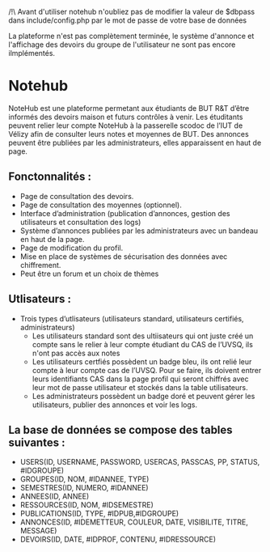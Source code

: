 /!\ Avant d'utiliser notehub n'oubliez pas de modifier la valeur de $dbpass dans include/config.php par le mot de passe de votre base de données

La plateforme n'est pas complètement terminée, le système d'annonce et l'affichage des devoirs du groupe de l'utilisateur ne sont pas encore ilmplémentés.

# Notehub

NoteHub est une plateforme permetant aux étudiants de BUT R&T d’être informés des devoirs maison et futurs contrôles à venir. Les étuditants peuvent relier leur compte NoteHub à la passerelle scodoc de l’IUT de Vélizy afin de consulter leurs notes et moyennes de BUT. Des annonces peuvent être publiées par les administrateurs, elles apparaissent en haut de page.
## Fonctonnalités :
- Page de consultation des devoirs.
- Page de consultation des moyennes (optionnel).
- Interface d’administration (publication d’annonces, gestion des utilisateurs et consultation des logs)
- Système d’annonces publiées par les administrateurs avec un bandeau en haut de la page.
- Page de modification du profil.
- Mise en place de systèmes de sécurisation des données avec chiffrement.
- Peut être un forum et un choix de thèmes
## Utlisateurs :
- Trois types d’utlisateurs (utilisateurs standard, utilisateurs certifiés, administrateurs)
  - Les utilisateurs standard sont des ultiisateurs qui ont juste créé un compte sans le relier à leur compte étudiant du CAS de l’UVSQ, ils n'ont pas accès aux notes
  - Les utilisateurs certfiés possèdent un badge bleu, ils ont relié leur compte à leur compte cas de l’UVSQ. Pour se faire, ils doivent entrer leurs identifiants CAS dans la page profil qui seront chiffrés avec leur mot de passe utilisateur et stockés dans la table utilisateurs.
  - Les administrateurs possèdent un badge doré et peuvent gérer les utilisateurs, publier des annonces et voir les logs.
## La base de données se compose des tables suivantes :
- USERS(ID, USERNAME, PASSWORD, USERCAS, PASSCAS, PP, STATUS, #IDGROUPE)
- GROUPES(ID, NOM, #IDANNEE, TYPE)
- SEMESTRES(ID, NUMERO, #IDANNEE)
- ANNEES(ID, ANNEE)
- RESSOURCES(ID, NOM, #IDSEMESTRE)
- PUBLICATIONS(ID, TYPE, #IDPUB,#IDGROUPE)
- ANNONCES(ID, #IDEMETTEUR, COULEUR, DATE, VISIBILITE, TITRE, MESSAGE)
- DEVOIRS(ID, DATE, #IDPROF, CONTENU, #IDRESSOURCE)
